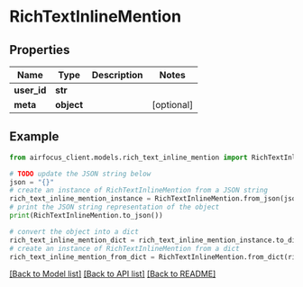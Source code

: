 # RichTextInlineMention


## Properties

Name | Type | Description | Notes
------------ | ------------- | ------------- | -------------
**user_id** | **str** |  | 
**meta** | **object** |  | [optional] 

## Example

```python
from airfocus_client.models.rich_text_inline_mention import RichTextInlineMention

# TODO update the JSON string below
json = "{}"
# create an instance of RichTextInlineMention from a JSON string
rich_text_inline_mention_instance = RichTextInlineMention.from_json(json)
# print the JSON string representation of the object
print(RichTextInlineMention.to_json())

# convert the object into a dict
rich_text_inline_mention_dict = rich_text_inline_mention_instance.to_dict()
# create an instance of RichTextInlineMention from a dict
rich_text_inline_mention_from_dict = RichTextInlineMention.from_dict(rich_text_inline_mention_dict)
```
[[Back to Model list]](../README.md#documentation-for-models) [[Back to API list]](../README.md#documentation-for-api-endpoints) [[Back to README]](../README.md)



